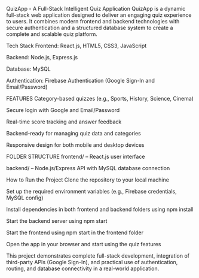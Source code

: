 QuizApp - A Full-Stack Intelligent Quiz Application
QuizApp is a dynamic full-stack web application designed to deliver an engaging quiz experience to users. It combines modern frontend and backend technologies with secure authentication and a structured database system to create a complete and scalable quiz platform.

Tech Stack
Frontend: React.js, HTML5, CSS3, JavaScript

Backend: Node.js, Express.js

Database: MySQL

Authentication: Firebase Authentication (Google Sign-In and Email/Password)




FEATURES
Category-based quizzes (e.g., Sports, History, Science, Cinema)

Secure login with Google and Email/Password

Real-time score tracking and answer feedback

Backend-ready for managing quiz data and categories

Responsive design for both mobile and desktop devices



FOLDER STRUCTURE
frontend/ – React.js user interface

backend/ – Node.js/Express API with MySQL database connection







How to Run the Project
Clone the repository to your local machine

Set up the required environment variables (e.g., Firebase credentials, MySQL config)

Install dependencies in both frontend and backend folders using npm install

Start the backend server using npm start

Start the frontend using npm start in the frontend folder

Open the app in your browser and start using the quiz features

This project demonstrates complete full-stack development, integration of third-party APIs (Google Sign-In), and practical use of authentication, routing, and database connectivity in a real-world application.
 
